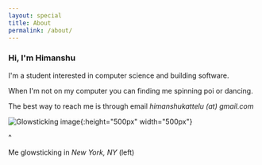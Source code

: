 ```yaml
---
layout: special
title: About
permalink: /about/
---
```


<h3>Hi, I'm Himanshu</h3>

I'm a student interested in computer science and building software.

When I'm not on my computer you can finding me spinning poi or dancing.

The best way to reach me is through email _himanshukattelu_ _(at)_ _gmail.com_

![Glowsticking image](https://yt3.ggpht.com/-bcySgrrsXRY/AAAAAAAAAAI/AAAAAAAAAAA/EUXeWXapw-U/s900-c-k-no-rj-c0xffffff/photo.jpg){:height="500px" width="500px"}

^

Me glowsticking in *New York, NY* (left)